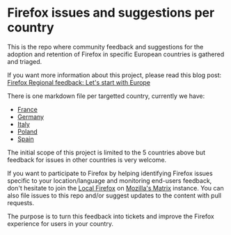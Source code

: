 # Firefox issues and suggestions per country

This is the repo where community feedback and suggestions for the adoption and retention of Firefox in specific European countries is gathered and triaged.

If you want more information about this project, please read this blog post: [Firefox Regional feedback: Let's start with Europe](https://release.mozilla.org/firefox/community/2022/11/18/local-feedback-for-firefox)

There is one markdown file per targetted country, currently we have:
* [France](France.md)
* [Germany](Germany.md)
* [Italy](Italy.md)
* [Poland](Poland.md)
* [Spain](Spain.md)

The initial scope of this project is limited to the 5 countries above but feedback for issues in other countries is very welcome. 

If you want to participate to Firefox by helping identifying Firefox issues specific to your location/language and monitoring end-users feedback, don't hesitate to join the [Local Firefox](https://matrix.to/#/#local-firefox:mozilla.org) on [Mozilla's Matrix](https://wiki.mozilla.org/Matrix) instance. You can also file issues to this repo and/or suggest updates to the content with pull requests.

The purpose is to turn this feedback into tickets and improve the Firefox experience for users in your country.
